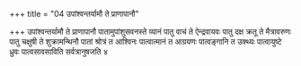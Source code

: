 +++
title = "04 उपांश्वन्तर्यामौ ते प्राणापानौ"

+++
उपांश्वन्तर्यामौ ते प्राणापानौ पातामुपांशुसवनस्ते व्यानं पातु वाचं ते ऐन्द्रवायवः पातु दक्ष क्रतू ते मैत्रावरुणः पातु चक्षुषी ते शुक्रामन्थिनौ पातां श्रोत्रं त आश्विनः पात्वात्मानं त आग्रयणः पात्वङ्गानि त उक्थ्यः पात्वायुष्टे ध्रुवः पात्वसावसाविति सर्वत्रानुषजति ४